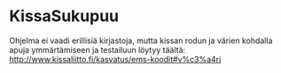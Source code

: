# KissaSukupuu

Ohjelma ei vaadi erillisiä kirjastoja, mutta kissan rodun ja värien kohdalla apuja ymmärtämiseen ja testailuun löytyy täältä:
http://www.kissaliitto.fi/kasvatus/ems-koodit#v%c3%a4ri
